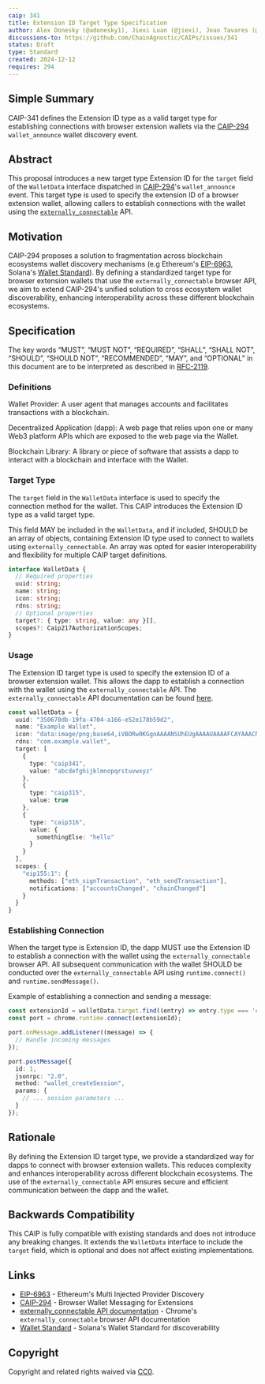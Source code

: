 ```yaml
---
caip: 341
title: Extension ID Target Type Specification
author: Alex Donesky (@adonesky1), Jiexi Luan (@jiexi), Joao Tavares (@ffmcgee725)
discussions-to: https://github.com/ChainAgnostic/CAIPs/issues/341
status: Draft
type: Standard
created: 2024-12-12
requires: 294
---
```


## Simple Summary

CAIP-341 defines the Extension ID type as a valid target type for establishing connections with browser extension wallets via the [CAIP-294] `wallet_announce` wallet discovery event.

## Abstract

This proposal introduces a new target type Extension ID for the `target` field of the `WalletData` interface dispatched in [CAIP-294]'s `wallet_announce` event. This target type is used to specify the extension ID of a browser extension wallet, allowing callers to establish connections with the wallet using the [`externally_connectable`][externally_connectable API documentation] API.

## Motivation

CAIP-294 proposes a solution to fragmentation across blockchain ecosystems wallet discovery mechanisms (e.g  Ethereum's [EIP-6963], Solana's [Wallet Standard]). By defining a standardized target type for browser extension wallets that use the `externally_connectable` browser API, we aim to extend CAIP-294's unified solution to cross ecosystem wallet discoverability, enhancing interoperability across these different blockchain ecosystems.

## Specification

The key words “MUST”, “MUST NOT”, “REQUIRED”, “SHALL”, “SHALL NOT”, “SHOULD”, “SHOULD NOT”, “RECOMMENDED”, “MAY”, and “OPTIONAL” in this document are to be interpreted as described in [RFC-2119](https://www.rfc-editor.org/rfc/rfc2119).

### Definitions

Wallet Provider: A user agent that manages accounts and facilitates transactions with a blockchain.

Decentralized Application (dapp): A web page that relies upon one or many Web3 platform APIs which are exposed to the web page via the Wallet.

Blockchain Library: A library or piece of software that assists a dapp to interact with a blockchain and interface with the Wallet.

### Target Type

The `target` field in the `WalletData` interface is used to specify the connection method for the wallet. This CAIP introduces the Extension ID type as a valid target type.

This field MAY be included in the `WalletData`, and if included, SHOULD be an array of objects, containing Extension ID type used to connect to wallets using `externally_connectable`. An array was opted for easier interoperability and flexibility for multiple CAIP target definitions.

```typescript
interface WalletData {
  // Required properties
  uuid: string;
  name: string;
  icon: string;
  rdns: string;
  // Optional properties
  target?: { type: string, value: any }[],
  scopes?: Caip217AuthorizationScopes;
}
```

### Usage

The Extension ID target type is used to specify the extension ID of a browser extension wallet. This allows the dapp to establish a connection with the wallet using the `externally_connectable` API. The `externally_connectable` API documentation can be found [here](https://developer.chrome.com/docs/extensions/reference/manifest/externally-connectable).

```ts
const walletData = {
  uuid: "350670db-19fa-4704-a166-e52e178b59d2",
  name: "Example Wallet",
  icon: "data:image/png;base64,iVBORw0KGgoAAAANSUhEUgAAAAUAAAAFCAYAAACNbyblAAAAHElEQVQI12P4//8/w38GIAXDIBKE0DHxgljNBAAO9TXL0Y4OHwAAAABJRU5ErkJggg==",
  rdns: "com.example.wallet",
  target: [
    {
      type: "caip341",
      value: "abcdefghijklmnopqrstuvwxyz"
    },
    {
      type: "caip315",
      value: true
    },
    {
      type: "caip316",
      value: {
        somethingElse: "hello"
      }
    }
  ],
  scopes: {
    "eip155:1": {
      methods: ["eth_signTransaction", "eth_sendTransaction"],
      notifications: ["accountsChanged", "chainChanged"]
    }
  }
}
```

### Establishing Connection

When the target type is Extension ID, the dapp MUST use the Extension ID to establish a connection with the wallet using the `externally_connectable` browser API. All subsequent communication with the wallet SHOULD be conducted over the `externally_connectable` API using `runtime.connect()` and `runtime.sendMessage()`.

Example of establishing a connection and sending a message:

```ts
const extensionId = walletData.target.find((entry) => entry.type === 'caip294').value;
const port = chrome.runtime.connect(extensionId);

port.onMessage.addListener((message) => {
  // Handle incoming messages
});

port.postMessage({
  id: 1,
  jsonrpc: "2.0",
  method: "wallet_createSession",
  params: {
    // ... session parameters ...
  }
});
```

## Rationale

By defining the Extension ID target type, we provide a standardized way for dapps to connect with browser extension wallets. This reduces complexity and enhances interoperability across different blockchain ecosystems. The use of the `externally_connectable` API ensures secure and efficient communication between the dapp and the wallet.

## Backwards Compatibility

This CAIP is fully compatible with existing standards and does not introduce any breaking changes. It extends the `WalletData` interface to include the `target` field, which is optional and does not affect existing implementations.

## Links

- [EIP-6963][eip-6963] - Ethereum's Multi Injected Provider Discovery
- [CAIP-294][caip-294] - Browser Wallet Messaging for Extensions
- [externally_connectable API documentation][externally_connectable API documentation] - Chrome's `externally_connectable` browser API documentation
- [Wallet Standard][wallet standard] - Solana's Wallet Standard for discoverability

[eip-6963]: https://eips.ethereum.org/EIPS/eip-6963
[caip-294]: https://chainagnostic.org/CAIPs/caip-294
[externally_connectable API documentation]: https://developer.chrome.com/docs/extensions/reference/manifest/externally-connectable
[wallet standard]: https://github.com/anza-xyz/wallet-standard

## Copyright
Copyright and related rights waived via [CC0](../LICENSE).
